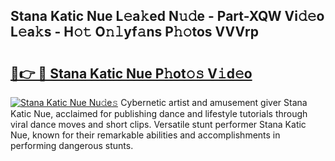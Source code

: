 ## Stana Katic Nue L𝚎a𝚔ed N𝚞𝚍e - Part-XQW Vi𝚍𝚎o L𝚎a𝚔s - H𝚘𝚝 O𝚗𝚕yf𝚊ns P𝚑𝚘tos VVVrp

# <h2><a href="http://kf40cf.oniu.top/?m=Stana+Katic+Nue">🔗👉 🔴 Stana Katic Nue P𝚑ot𝚘𝚜 V𝚒d𝚎o</a></h2>

[![Stana Katic Nue Nu𝚍e𝚜](https://i.imgur.com/0qMVB7G.gif)](http://kf40cf.oniu.top/?m=Stana+Katic+Nue)
Cybernetic artist and amusement giver Stana Katic Nue, acclaimed for publishing dance and lifestyle tutorials through viral dance moves and short clips. Versatile stunt performer Stana Katic Nue, known for their remarkable abilities and accomplishments in performing dangerous stunts.  

